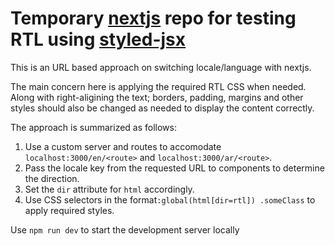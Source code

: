 # Temporary [nextjs]( https://github.com/zeit/next.js) repo for testing RTL using [styled-jsx](https://github.com/zeit/styled-jsx)

This is an URL based approach on switching locale/language with nextjs.

The main concern here is applying the required RTL CSS when needed. Along with right-aligining the text; borders, padding, margins and other styles should also be changed as needed to display the content correctly.

The approach is summarized as follows:

1. Use a custom server and routes to accomodate `localhost:3000/en/<route>` and `localhost:3000/ar/<route>`.
2. Pass the locale key from the requested URL to components to determine the direction.
3. Set the `dir` attribute for `html` accordingly.
4. Use CSS selectors in the format`:global(html[dir=rtl]) .someClass` to apply required styles.

Use `npm run dev` to start the development server locally

